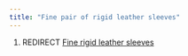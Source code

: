 ```yaml
---
title: "Fine pair of rigid leather sleeves"
---
```


1.  REDIRECT [Fine rigid leather
    sleeves](Fine_rigid_leather_sleeves "wikilink")